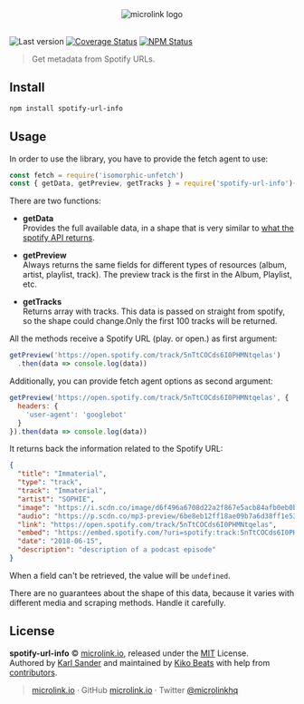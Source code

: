 <div align="center">
  <img src="https://cdn.microlink.io/logo/banner.png" alt="microlink logo">
  <br>
  <br>
</div>

![Last version](https://img.shields.io/github/tag/microlinkhq/spotify-url-info.svg?style=flat-square)
[![Coverage Status](https://img.shields.io/coveralls/microlinkhq/spotify-url-info.svg?style=flat-square)](https://coveralls.io/github/microlinkhq/spotify.url-info)
[![NPM Status](https://img.shields.io/npm/dm/spotify-url-info.svg?style=flat-square)](https://www.npmjs.org/package/spotify-url-info)

> Get metadata from Spotify URLs.

## Install

```bash
npm install spotify-url-info
```

## Usage

In order to use the library, you have to provide the fetch agent to use:

```js
const fetch = require('isomorphic-unfetch')
const { getData, getPreview, getTracks } = require('spotify-url-info')(fetch)
```

There are two functions:

- **getData**<br/>
Provides the full available data, in a shape that is very similar to [what the spotify API returns](https://developer.spotify.com/documentation/web-api/reference/object-model/).

- **getPreview** <br/>
Always returns the same fields for different types of resources (album, artist, playlist, track). The preview track is the first in the Album, Playlist, etc.

- **getTracks** <br/>
Returns array with tracks. This data is passed on straight from spotify, so the shape could change.Only the first 100 tracks will be returned.

All the methods receive a Spotify URL (play. or open.) as first argument:

```js
getPreview('https://open.spotify.com/track/5nTtCOCds6I0PHMNtqelas')
  .then(data => console.log(data))
```

Additionally, you can provide fetch agent options as second argument:

```js
getPreview('https://open.spotify.com/track/5nTtCOCds6I0PHMNtqelas', {
  headers: {
    'user-agent': 'googlebot'
  }
}).then(data => console.log(data))
```

It returns back the information related to the Spotify URL:

```json
{
  "title": "Immaterial",
  "type": "track",
  "track": "Immaterial",
  "artist": "SOPHIE",
  "image": "https://i.scdn.co/image/d6f496a6708d22a2f867e5acb84afb0eb0b07bc1",
  "audio": "https://p.scdn.co/mp3-preview/6be8eb12ff18ae09b7a6d38ff1e5327fd128a74e?cid=162b7dc01f3a4a2ca32ed3cec83d1e02",
  "link": "https://open.spotify.com/track/5nTtCOCds6I0PHMNtqelas",
  "embed": "https://embed.spotify.com/?uri=spotify:track:5nTtCOCds6I0PHMNtqelas",
  "date": "2018-06-15",
  "description": "description of a podcast episode"
}
```

When a field can't be retrieved, the value will be `undefined`.

There are no guarantees about the shape of this data, because it varies with different media and scraping methods. Handle it carefully.

## License

**spotify-url-info** © [microlink.io](https://microlink.io), released under the [MIT](https://github.com/microlinkhq/spotify-url-info/blob/master/LICENSE.md) License.<br>
Authored by [Karl Sander](https://github.com/karlsander) and maintained by [Kiko Beats](https://kikobeats.com) with help from [contributors](https://github.com/microlinkhq/spotify-url-info/contributors).

> [microlink.io](https://microlink.io) · GitHub [microlink.io](https://github.com/microlinkhq) · Twitter [@microlinkhq](https://twitter.com/microlinkhq)
